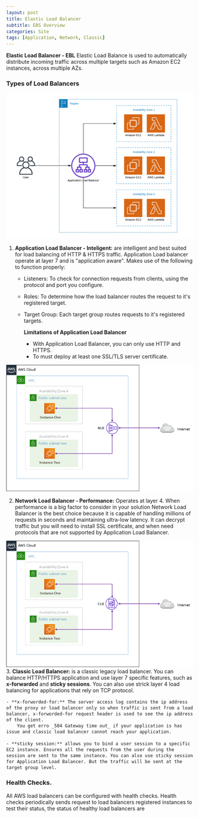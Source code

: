 ```yaml
---
layout: post
title: Elastic Load Balancer
subtitle: EBS Overview
categories: Site
tags: [Application, Network, Classic]
---
```


**Elastic Load Balancer - EBL**
Elastic Load Balance is used to automatically distribute incoming traffic across multiple targets such as Amazon EC2 instances, across multiple AZs.


### Types of Load Balancers



![Application LB](/assets/images/banners/Application-Load-Balancer.jpg "Application-LB")

1. **Application Load Balancer - Inteligent:** are intelligent and best suited for load balancing of HTTP & HTTPS traffic. Application Load balancer operate at layer 7 and is "application aware". Makes use of the following to function properly: <br/>
    - Listeners: To check for connection requests from clients, using the protocol and port you configure.
    - Roles: To determine how the load balancer routes the request to it's registered target.
    - Target Group: Each target group routes requests to it's registered targets.

        **Limitations of Application Load Balancer** <br/>
        - With Application Load Balancer, you can only use HTTP and HTTPS.
        - To must deploy at least one SSL/TLS server certificate.



![Network LB](/assets/images/banners/Network-Load-Balancer.jpg "Network-LB")

2. **Network Load Balancer - Performance:** Operates at layer 4. When performance is a big factor to consider in your solution Network Load Balancer is the best choice because it is capable of handling millions of requests in seconds and maintaining ultra-low latency. It can decrypt traffic but you will need to install SSL certificate, and when need protocols that are not supported by Application Load Balancer.


![Application LB](/assets/images/banners/Classic-LB.jpeg "Classic-LB")
3. **Classic Load Balancer:** is a classic legacy load balancer. You can balance HTTP/HTTPS application and use layer 7 specific features, such as **x-forwarded** and **sticky sessions**. You can also use strick layer 4 load balancing for applications that rely on TCP protocol.

    - **x-forworded-for:** The server access log contains the ip address of the proxy or load balancer only so when traffic is sent from a load balancer, x-forworded-for request header is used to see the ip address of the client.   
        You get erro _504 Gateway time out_ if your application is has issue and classic load balancer cannot reach your application.

    - **sticky session:** allows you to bind a user session to a specific EC2 instance. Ensures all the requests from the user during the session are sent to the same instance. You can also use sticky session for Application Load Balancer. But the traffic will be sent at the target group level.

### Health Checks.

All AWS load balancers can be configured with health checks. Health checks periodically sends request to load balancers registered instances to test their status, the status of healthy load balancers are 
